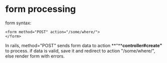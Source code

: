 ---
---
# form processing

form syntax:
```
<form method="POST" action="/some/where/">
</form>
```

In rails, method="POST" sends form data to action **"****controller#create"** to process. if data is valid, save it and redirect to action "/some/where/", else render form with errors.
